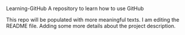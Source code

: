   Learning-GitHub
A repository to learn how to use GitHub

This repo will be populated with more meaningful texts.
I am editing the README file. Adding some more details about the project description.
